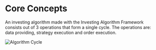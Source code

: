# Core Concepts

An investing algorithm made with the Investing Algorithm Framework consists 
out of 3 operations that form a single cycle. The operations are: data providing, strategy execution and 
order execution. 


<img src="algorithm-cycles.png" alt="Algorithm Cycle"/>
